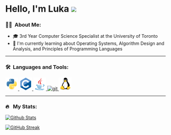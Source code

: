 # Hello, I'm Luka <img src="https://media.giphy.com/media/hvRJCLFzcasrR4ia7z/giphy.gif" width="40">

### 👨‍💻 &nbsp;About Me:

- 🎓 3rd Year Computer Science Specialist at the University of Toronto
- 🧠 I'm currently learning about Operating Systems, Algorithm Design and Analysis, and Principles of Programming Languages

---

<!-- ### 📝 Recent Roles
--- -->

### 🛠 &nbsp;Languages and Tools:

<p align="left"> 
  <a href="https://www.python.org" target="_blank" rel="noreferrer"> <img src="https://raw.githubusercontent.com/devicons/devicon/master/icons/python/python-original.svg" alt="python" width="40" height="40"/> </a>
  <a href="https://www.cprogramming.com/" target="_blank" rel="noreferrer"> <img src="https://raw.githubusercontent.com/devicons/devicon/master/icons/c/c-original.svg" alt="c" width="40" height="40"/> </a>
  <a href="https://www.java.com" target="_blank" rel="noreferrer"> <img src="https://raw.githubusercontent.com/devicons/devicon/master/icons/java/java-original.svg" alt="java" width="40" height="40"/> </a>
  <a href="https://git-scm.com/" target="_blank" rel="noreferrer"> <img src="https://www.vectorlogo.zone/logos/git-scm/git-scm-icon.svg" alt="git" width="40" height="40"/> </a>
  <a href="https://www.linux.org/" target="_blank" rel="noreferrer"> <img src="https://raw.githubusercontent.com/devicons/devicon/master/icons/linux/linux-original.svg" alt="linux" width="40" height="40"/> </a>
</p>



---

### 🔥 &nbsp; My Stats:

[![Github Stats](https://github-readme-stats.vercel.app/api?username=lukarajic&show_icons=true&theme=tokyonight&count_private=true&include_all_commits=true&hide=stars,issues)](https://github.com/anuraghazra/github-readme-stats)

[![GitHub Streak](http://github-readme-streak-stats.herokuapp.com?user=lukarajic&theme=dark&background=000000)](https://git.io/streak-stats)

